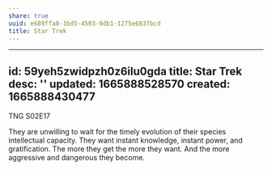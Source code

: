 ```yaml
---
share: true
uuid: e689ffa8-1bd5-4503-9db1-1275e6837bcd
title: Star Trek
---
```

---
id: 59yeh5zwidpzh0z6ilu0gda
title: Star Trek
desc: ''
updated: 1665888528570
created: 1665888430477
---

TNG S02E17

They are unwilling to wait for the timely evolution of their species intellectual capacity. They want instant knowledge, instant power, and gratification.
The more they get the more they want.
And the more aggressive and dangerous they become.

